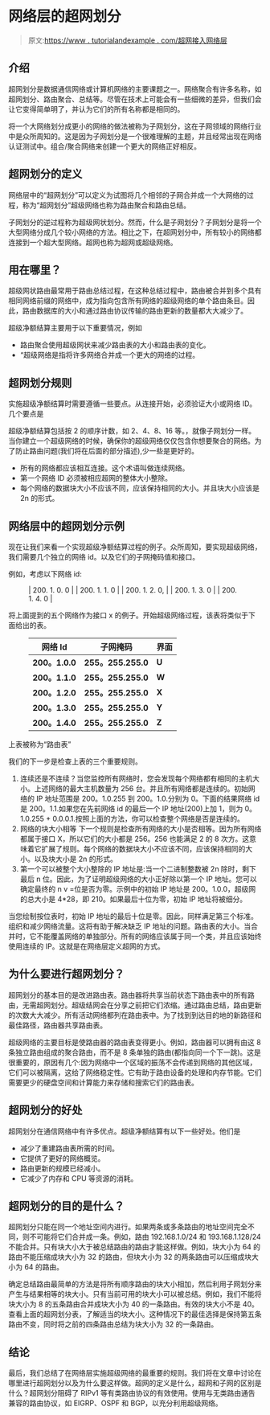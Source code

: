 # 网络层的超网划分

> 原文:[https://www . tutorialandexample . com/超网接入网络层](https://www.tutorialandexample.com/supernetting-in-network-layer)

## 介绍

超网划分是数据通信网络或计算机网络的主要课题之一。网络聚合有许多名称，如超网划分、路由聚合、总结等。尽管在技术上可能会有一些细微的差异，但我们会让它变得简单明了，并认为它们的所有名称都是相同的。

将一个大网络划分成更小的网络的做法被称为子网划分，这在子网领域的网络行业中是众所周知的。这是因为子网划分是一个很难理解的主题，并且经常出现在网络认证测试中。组合/聚合网络来创建一个更大的网络正好相反。

## 超网划分的定义

网络层中的“超网划分”可以定义为试图将几个相邻的子网合并成一个大网络的过程，称为“超网划分”超级网络也称为路由聚合和路由总结。

子网划分的逆过程称为超级网状划分。然而，什么是子网划分？子网划分是将一个大型网络分成几个较小网络的方法。相比之下，在超网划分中，所有较小的网络都连接到一个超大型网络。超网也称为超网或超级网络。

## 用在哪里？

超级网状路由最常用于路由总结过程，在这种总结过程中，路由被合并到多个具有相同网络前缀的网络中，成为指向包含所有网络的超级网络的单个路由条目。因此，路由数据库的大小和通过路由协议传输的路由更新的数量都大大减少了。

超级净额结算主要用于以下重要情况，例如

*   路由聚合使用超级网状来减少路由表的大小和路由表的变化。
*   “超级网络是指将许多网络合并成一个更大的网络的过程。

## 超网划分规则

实施超级净额结算时需要遵循一些要点。从连接开始，必须验证大小或网络 ID。几个要点是

超级净额结算包括按 2 的顺序计数，如 2、4、8、16 等。，就像子网划分一样。当你建立一个超级网络的时候，确保你的超级网络仅仅包含你想要聚合的网络。为了防止路由问题(我们将在后面的部分描述),少一些是更好的。

*   所有的网络都应该相互连接。这个术语叫做连续网络。
*   第一个网络 ID 必须被相应超网的整体大小整除。
*   每个网络的数据块大小不应该不同，应该保持相同的大小。并且块大小应该是 2n 的形式。

## 网络层中的超网划分示例

现在让我们来看一个实现超级净额结算过程的例子。众所周知，要实现超级网络，我们需要几个独立的网络 id。以及它们的子网掩码值和接口。

例如，考虑以下网络 id:

<figure class="wp-block-table">

| 200\. 1\. 0\. 0 |
| 200\. 1\. 1\. 0 |
| 200\. 1\. 2\. 0, |
| 200\. 1\. 3\. 0 |
| 200\. 1\. 4\. 0 |

</figure>

将上面提到的五个网络作为接口 x 的例子。开始超级网络过程，该表将类似于下面给出的表。

<figure class="wp-block-table">

| **网络 Id** | **子网掩码** | **界面** |
| --- | --- | --- |
| **200。1.0.0** | **255。255.255.0** | **U** |
| **200。1.1.0** | **255。255.255.0** | **W** |
| **200。1.2.0** | **255。255.255.0** | **X** |
| **200。1.3.0** | **255。255.255.0** | **Y** |
| **200。1.4.0** | **255。255.255.0** | **Z** |

</figure>

上表被称为“路由表”

我们的下一步是检查上表的三个重要规则。

1.  连续还是不连续？当您监控所有网络时，您会发现每个网络都有相同的主机大小。上述网络的最大主机数量为 256 台。并且所有网络都是连续的。初始网络的 IP 地址范围是 200。1.0.255 到 200。1.0.分别为 0。下面的结果网络 id 是 200。1.1.如果您在先前网络 id 的最后一个 IP 地址(200)上加 1，则为 0。1.0.255 + 0.0.0.1.按照上面的方法，你可以检查整个网络是否是连续的。
2.  网络的块大小相等
    下一个规则是检查所有网络的大小是否相等。因为所有网络都属于接口 X，所以它们的大小都是 256。256 也能满足 2 的 8 次方。这意味着它扩展了规则。每个网络的数据块大小不应该不同，应该保持相同的大小。以及块大小是 2n 的形式。
3.  第一个可以被整个大小整除的 IP 地址是:当一个二进制整数被 2n 除时，剩下最后 n 位。因此，为了证明超级网络的大小正好除以第一个 IP 地址。您可以确定最终的 n v =位是否为零。示例中的初始 IP 地址是 200。1.0.0，超级网的总大小是 4*28，即 210。如果最后十位为零，初始 IP 地址将被细分。

当您绘制按位表时，初始 IP 地址的最后十位是零。因此，同样满足第三个标准。组织和减少网络流量。这将有助于解决缺乏 IP 地址的问题。路由表的大小。当合并时，它不能覆盖网络的单独部分。所有的网络应该属于同一个类，并且应该始终使用连续的 IP。这就是在网络层定义超网的方式。

## 为什么要进行超网划分？

超网划分的基本目的是改进路由表。路由器将共享当前状态下路由表中的所有路由，无需超网划分。超级结网会在分享之前把它们浓缩。通过路由总结，路由更新的次数大大减少。所有活动网络都列在路由表中。为了找到到达目的地的新路径和最佳路径，路由器共享路由表。

超级网络的主要目标是使路由器的路由表变得更小。例如，路由器可以拥有由这 8 条独立路由组成的聚合路由，而不是 8 条单独的路由(都指向同一个下一跳)。这是很重要的，原因有几个:因为网络中一个区域的振荡不会传递到网络的其他区域，它们可以被隔离，这给了网络稳定性。它有助于路由设备的处理和内存节能。它们需要更少的硬盘空间和计算能力来存储和搜索它们的路由表。

## 超网划分的好处

超网划分在通信网络中有许多优点。超级净额结算有以下一些好处。他们是

*   减少了重建路由表所需的时间。
*   它提供了更好的网络概览。
*   路由更新的规模已经减小。
*   它减少了内存和 CPU 等资源的消耗。

## 超网划分的目的是什么？

超网划分只能在同一个地址空间内进行。如果两条或多条路由的地址空间完全不同，则不可能将它们合并成一条。例如，路由 192.168.1.0/24 和 193.168.1.128/24 不能合并。只有块大小大于被总结路由的路由才能这样做。例如，块大小为 64 的路由不能压缩成块大小为 32 的路由，但块大小为 32 的两条路由可以压缩成块大小为 64 的路由。

确定总结路由最简单的方法是将所有顺序路由的块大小相加，然后利用子网划分来产生与结果相等的块大小。只有当前可用的块大小可以被总结。例如，我们不能将块大小为 8 的五条路由合并成块大小为 40 的一条路由。有效的块大小不是 40。查看上面的超网划分表，了解适当的块大小。这种情况下的最佳选择是保持第五条路由不变，同时将之前的四条路由总结为块大小为 32 的一条路由。

## 结论

最后，我们总结了在网络层实施超级网络的最重要的规则。我们将在文章中讨论在哪里进行超网划分以及为什么要这样做。超网的定义是什么，超网和子网的区别是什么？超网划分阻碍了 RIPv1 等有类路由协议的有效使用。使用与无类路由通告兼容的路由协议，如 EIGRP、OSPF 和 BGP，以充分利用超级网络。
